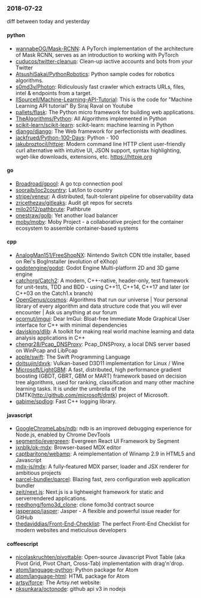 ### 2018-07-22
diff between today and yesterday

#### python
* [wannabeOG/Mask-RCNN](https://github.com/wannabeOG/Mask-RCNN): A PyTorch implementation of the architecture of Mask RCNN, serves as an introduction to working with PyTorch
* [cuducos/twitter-cleanup](https://github.com/cuducos/twitter-cleanup):  Clean-up iactive accounts and bots from your Twitter
* [AtsushiSakai/PythonRobotics](https://github.com/AtsushiSakai/PythonRobotics): Python sample codes for robotics algorithms.
* [s0md3v/Photon](https://github.com/s0md3v/Photon): Ridiculously fast crawler which extracts URLs, files, intel & endpoints from a target.
* [llSourcell/Machine-Learning-API-Tutorial](https://github.com/llSourcell/Machine-Learning-API-Tutorial): This is the code for "Machine Learning API tutorial" By Siraj Raval on Youtube
* [pallets/flask](https://github.com/pallets/flask): The Python micro framework for building web applications.
* [TheAlgorithms/Python](https://github.com/TheAlgorithms/Python): All Algorithms implemented in Python
* [scikit-learn/scikit-learn](https://github.com/scikit-learn/scikit-learn): scikit-learn: machine learning in Python
* [django/django](https://github.com/django/django): The Web framework for perfectionists with deadlines.
* [jackfrued/Python-100-Days](https://github.com/jackfrued/Python-100-Days): Python - 100
* [jakubroztocil/httpie](https://github.com/jakubroztocil/httpie): Modern command line HTTP client  user-friendly curl alternative with intuitive UI, JSON support, syntax highlighting, wget-like downloads, extensions, etc. https://httpie.org

#### go
* [Broadroad/gpool](https://github.com/Broadroad/gpool): A go tcp connection pool
* [soorajb/loc2country](https://github.com/soorajb/loc2country): Lat/lon to country
* [stripe/veneur](https://github.com/stripe/veneur): A distributed, fault-tolerant pipeline for observability data
* [zricethezav/gitleaks](https://github.com/zricethezav/gitleaks): Audit git repos for secrets 
* [milo2012/pathbrute](https://github.com/milo2012/pathbrute): Pathbrute
* [onestraw/golb](https://github.com/onestraw/golb):  Yet another load balancer
* [moby/moby](https://github.com/moby/moby): Moby Project - a collaborative project for the container ecosystem to assemble container-based systems

#### cpp
* [AnalogMan151/FreeShopNX](https://github.com/AnalogMan151/FreeShopNX): Nintendo Switch CDN title installer, based on Rei's BogInstaller (evolution of eXhop)
* [godotengine/godot](https://github.com/godotengine/godot): Godot Engine  Multi-platform 2D and 3D game engine
* [catchorg/Catch2](https://github.com/catchorg/Catch2): A modern, C++-native, header-only, test framework for unit-tests, TDD and BDD - using C++11, C++14, C++17 and later (or C++03 on the Catch1.x branch)
* [OpenGenus/cosmos](https://github.com/OpenGenus/cosmos): Algorithms that run our universe | Your personal library of every algorithm and data structure code that you will ever encounter | Ask us anything at our forum
* [ocornut/imgui](https://github.com/ocornut/imgui): Dear ImGui: Bloat-free Immediate Mode Graphical User interface for C++ with minimal dependencies
* [davisking/dlib](https://github.com/davisking/dlib): A toolkit for making real world machine learning and data analysis applications in C++
* [chengr28/Pcap_DNSProxy](https://github.com/chengr28/Pcap_DNSProxy): Pcap_DNSProxy, a local DNS server based on WinPcap and LibPcap
* [apple/swift](https://github.com/apple/swift): The Swift Programming Language
* [doitsujin/dxvk](https://github.com/doitsujin/dxvk): Vulkan-based D3D11 implementation for Linux / Wine
* [Microsoft/LightGBM](https://github.com/Microsoft/LightGBM): A fast, distributed, high performance gradient boosting (GBDT, GBRT, GBM or MART) framework based on decision tree algorithms, used for ranking, classification and many other machine learning tasks. It is under the umbrella of the DMTK(http://github.com/microsoft/dmtk) project of Microsoft.
* [gabime/spdlog](https://github.com/gabime/spdlog): Fast C++ logging library.

#### javascript
* [GoogleChromeLabs/ndb](https://github.com/GoogleChromeLabs/ndb): ndb is an improved debugging experience for Node.js, enabled by Chrome DevTools
* [segmentio/evergreen](https://github.com/segmentio/evergreen):  Evergreen React UI Framework by Segment
* [jxnblk/ok-mdx](https://github.com/jxnblk/ok-mdx): Browser-based MDX editor
* [captbaritone/webamp](https://github.com/captbaritone/webamp): A reimplementation of Winamp 2.9 in HTML5 and Javascript
* [mdx-js/mdx](https://github.com/mdx-js/mdx): A fully-featured MDX parser, loader and JSX renderer for ambitious projects
* [parcel-bundler/parcel](https://github.com/parcel-bundler/parcel):  Blazing fast, zero configuration web application bundler
* [zeit/next.js](https://github.com/zeit/next.js): Next.js is a lightweight framework for static and serverrendered applications.
* [reedhong/fomo3d_clone](https://github.com/reedhong/fomo3d_clone): clone fomo3d contract source
* [jasperapp/jasper](https://github.com/jasperapp/jasper): Jasper - A flexible and powerful issue reader for GitHub
* [thedaviddias/Front-End-Checklist](https://github.com/thedaviddias/Front-End-Checklist):  The perfect Front-End Checklist for modern websites and meticulous developers

#### coffeescript
* [nicolaskruchten/pivottable](https://github.com/nicolaskruchten/pivottable): Open-source Javascript Pivot Table (aka Pivot Grid, Pivot Chart, Cross-Tab) implementation with drag'n'drop.
* [atom/language-python](https://github.com/atom/language-python): Python package for Atom
* [atom/language-html](https://github.com/atom/language-html): HTML package for Atom
* [artsy/force](https://github.com/artsy/force): The Artsy.net website:
* [pksunkara/octonode](https://github.com/pksunkara/octonode): github api v3 in nodejs
